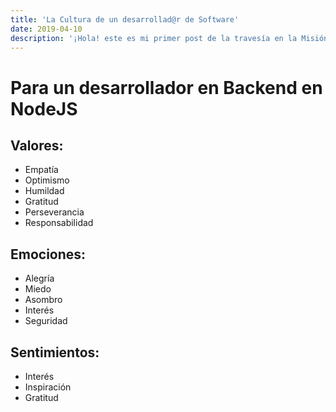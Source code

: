 ```yaml
---
title: 'La Cultura de un desarrollad@r de Software'
date: 2019-04-10
description: '¡Hola! este es mi primer post de la travesía en la Misión Backend con NodeJS'
---
```

# Para un desarrollador en Backend en NodeJS 

## Valores:
- Empatía
- Optimismo
- Humildad
- Gratitud
- Perseverancia
- Responsabilidad

## Emociones:
- Alegría
- Miedo
- Asombro
- Interés
- Seguridad

## Sentimientos:
- Interés
- Inspiración
- Gratitud
